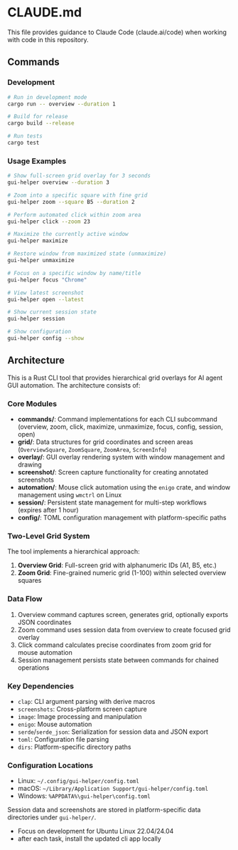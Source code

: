 # CLAUDE.md

This file provides guidance to Claude Code (claude.ai/code) when working with code in this repository.

## Commands

### Development
```bash
# Run in development mode
cargo run -- overview --duration 1

# Build for release
cargo build --release

# Run tests
cargo test
```

### Usage Examples
```bash
# Show full-screen grid overlay for 3 seconds
gui-helper overview --duration 3

# Zoom into a specific square with fine grid
gui-helper zoom --square B5 --duration 2

# Perform automated click within zoom area
gui-helper click --zoom 23

# Maximize the currently active window
gui-helper maximize

# Restore window from maximized state (unmaximize)
gui-helper unmaximize

# Focus on a specific window by name/title
gui-helper focus "Chrome"

# View latest screenshot
gui-helper open --latest

# Show current session state
gui-helper session

# Show configuration
gui-helper config --show
```

## Architecture

This is a Rust CLI tool that provides hierarchical grid overlays for AI agent GUI automation. The architecture consists of:

### Core Modules
- **commands/**: Command implementations for each CLI subcommand (overview, zoom, click, maximize, unmaximize, focus, config, session, open)
- **grid/**: Data structures for grid coordinates and screen areas (`OverviewSquare`, `ZoomSquare`, `ZoomArea`, `ScreenInfo`)
- **overlay/**: GUI overlay rendering system with window management and drawing
- **screenshot/**: Screen capture functionality for creating annotated screenshots
- **automation/**: Mouse click automation using the `enigo` crate, and window management using `wmctrl` on Linux
- **session/**: Persistent state management for multi-step workflows (expires after 1 hour)
- **config/**: TOML configuration management with platform-specific paths

### Two-Level Grid System
The tool implements a hierarchical approach:
1. **Overview Grid**: Full-screen grid with alphanumeric IDs (A1, B5, etc.)
2. **Zoom Grid**: Fine-grained numeric grid (1-100) within selected overview squares

### Data Flow
1. Overview command captures screen, generates grid, optionally exports JSON coordinates
2. Zoom command uses session data from overview to create focused grid overlay
3. Click command calculates precise coordinates from zoom grid for mouse automation
4. Session management persists state between commands for chained operations

### Key Dependencies
- `clap`: CLI argument parsing with derive macros
- `screenshots`: Cross-platform screen capture
- `image`: Image processing and manipulation
- `enigo`: Mouse automation
- `serde`/`serde_json`: Serialization for session data and JSON export
- `toml`: Configuration file parsing
- `dirs`: Platform-specific directory paths

### Configuration Locations
- Linux: `~/.config/gui-helper/config.toml`
- macOS: `~/Library/Application Support/gui-helper/config.toml`
- Windows: `%APPDATA%\gui-helper\config.toml`

Session data and screenshots are stored in platform-specific data directories under `gui-helper/`.
- Focus on development for Ubuntu Linux 22.04/24.04
- after each task, install the updated cli app locally